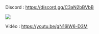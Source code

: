 Discord : https://discord.gg/C3aN2bBVbB

<img src="https://i.imgur.com/zUJuXzq.png">

Vidéo : https://youtu.be/gN16iW6-D3M
